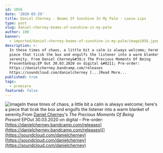 ```yaml
---
id: 1056
date: '2020-03-29'
title: Daniel Cherney - Beams Of Sunshine In My Palm - Loose Lips
type: post
slug: daniel-cherney-beams-of-sunshine-in-my-palm
author: 100
banner:
  - imported/daniel-cherney-beams-of-sunshine-in-my-palm/image1056.jpeg
description: >-
  In these times of chaos, a little bit a calm is always welcome; here&#39;s a
  piece that ticsk the box and engulfs the listener into a warm blanket of
  serenity. From Daniel Cherney&#39;s The Precious Moments Of Being
  Present&nbsp;EP Out 30.03.2020 on digital &#8211; Pre-order:
  https://danielcherney.bandcamp.com/releases
  https://soundcloud.com/danielcherney [...]Read More...
published: true
tags:
  - premiere
featured: false
---
```

![image](../imported/daniel-cherney-beams-of-sunshine-in-my-palm/image1056.jpeg)In these times of chaos, a little bit a calm is always welcome; here's a piece that ticsk the box and engulfs the listener into a warm blanket of serenity.From [Daniel Cherney](https://soundcloud.com/danielcherney)'s _The Precious Moments Of Being Present_ EPOut 30.03.2020 on digital – Pre-order: [](https://danielcherney.bandcamp.com/releases)[https://danielcherney.bandcamp.com/releases](https://danielcherney.bandcamp.com/releases)[](https://soundcloud.com/danielcherney)[https://soundcloud.com/danielcherney](https://soundcloud.com/danielcherney)